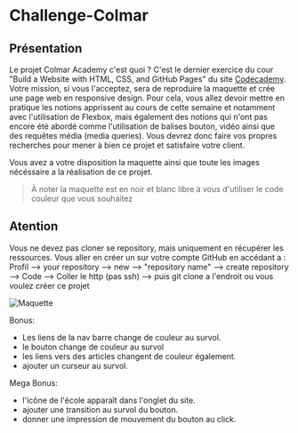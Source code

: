 # Challenge-Colmar


## Présentation

Le projet Colmar Academy c'est quoi ? C'est le dernier exercice du cour "Build a Website with HTML, CSS, and GitHub Pages" du site [Codecademy](https://codecademy.com). Votre mission, si vous l'acceptez, sera de reproduire la maquette et crée une page web en responsive design. Pour cela, vous allez devoir mettre en pratique les notions apprissent au cours de cette semaine et notamment avec l'utilisation de Flexbox, mais également des notions qui n'ont pas encore été abordé comme l'utilisation de balises bouton, vidéo ainsi que des requêtes média (media queries). Vous devrez donc faire vos propres recherches pour mener à bien ce projet et satisfaire votre client.

Vous avez a votre disposition la maquette ainsi que toute les images nécéssaire a la réalisation de ce projet.

> À noter la maquette est en noir et blanc libre à vous d'utiliser le code couleur que vous souhaitez

## Atention

Vous ne devez pas cloner se repository, mais uniquement en récupérer les ressources. Vous aller en créer un sur votre compte GitHub en accédant a :
Profil --> your repository --> new --> "repository name" --> create repository --> Code --> Coller le http (pas ssh) --> puis git clone a l'endroit ou vous voulez créer ce projet

![Maquette](../maquette.png)


Bonus:

- Les liens de la nav barre change de couleur au survol.
- le bouton change de couleur au survol
- les liens vers des articles changent de couleur également.
- ajouter un curseur au survol.

Mega Bonus:

- l'icône de l'école apparaît dans l'onglet du site.
- ajouter une transition au survol du bouton.
- donner une impression de mouvement du bouton au click.

